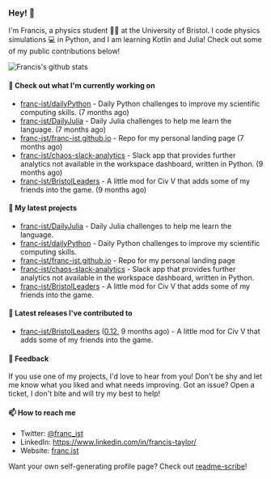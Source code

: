 ### Hey! 👋

I'm Francis, a physics student :student: at the University of Bristol. I code physics simulations :computer: in Python, and I am learning Kotlin and Julia! Check out some of my public contributions below!

![Francis's github stats](https://github-readme-stats.vercel.app/api?username=franc-ist&show_icons=true&count_private=true&theme=buefy)

#### 👷 Check out what I'm currently working on

- [franc-ist/dailyPython](https://github.com/franc-ist/dailyPython) - Daily Python challenges to improve my scientific computing skills. (7 months ago)
- [franc-ist/DailyJulia](https://github.com/franc-ist/DailyJulia) - Daily Julia challenges to help me learn the language. (7 months ago)
- [franc-ist/franc-ist.github.io](https://github.com/franc-ist/franc-ist.github.io) - Repo for my personal landing page (7 months ago)
- [franc-ist/chaos-slack-analytics](https://github.com/franc-ist/chaos-slack-analytics) - Slack app that provides further analytics not available in the workspace dashboard, written in Python. (9 months ago)
- [franc-ist/BristolLeaders](https://github.com/franc-ist/BristolLeaders) - A little mod for Civ V that adds some of my friends into the game. (9 months ago)

#### 🌱 My latest projects

- [franc-ist/DailyJulia](https://github.com/franc-ist/DailyJulia) - Daily Julia challenges to help me learn the language.
- [franc-ist/dailyPython](https://github.com/franc-ist/dailyPython) - Daily Python challenges to improve my scientific computing skills.
- [franc-ist/franc-ist.github.io](https://github.com/franc-ist/franc-ist.github.io) - Repo for my personal landing page
- [franc-ist/chaos-slack-analytics](https://github.com/franc-ist/chaos-slack-analytics) - Slack app that provides further analytics not available in the workspace dashboard, written in Python.
- [franc-ist/BristolLeaders](https://github.com/franc-ist/BristolLeaders) - A little mod for Civ V that adds some of my friends into the game.

#### 🔭 Latest releases I've contributed to

- [franc-ist/BristolLeaders](https://github.com/franc-ist/BristolLeaders) ([0.12](https://github.com/franc-ist/BristolLeaders/releases/tag/0.12), 9 months ago) - A little mod for Civ V that adds some of my friends into the game.


#### 💬 Feedback

If you use one of my projects, I'd love to hear from you! Don't be shy and let me know what you liked and what needs improving. Got an issue? Open a ticket, I don't bite and will try my best to help!

#### 📫 How to reach me

- Twitter: [@franc_ist](https://twitter.com/franc_ist)
- LinkedIn: https://www.linkedin.com/in/francis-taylor/
- Website: [franc.ist](https://franc.ist/)

Want your own self-generating profile page? Check out [readme-scribe](https://github.com/muesli/readme-scribe)!

